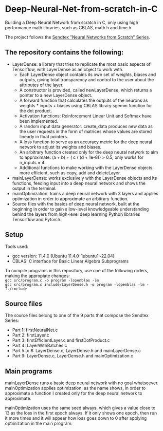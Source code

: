 # Deep-Neural-Net-from-scratch-in-C
Building a Deep Neural Network from scratch in C, only using high performance math libraries, such as CBLAS, math.h and time.h.

The project follows the [Sendtex "Neural Networks from Scratch" Series](https://www.youtube.com/watch?v=Wo5dMEP_BbI&list=PLQVvvaa0QuDcjD5BAw2DxE6OF2tius3V3).

## The repository contains the following:  
- LayerDense: a library that tries to replicate the most basic aspects of Tensorflow, with LayerDense as an object to work with.
   * Each LayerDense object contains its own set of weights, biases and outputs, giving total transparency and control to the user about the attributes of the layer.  
   * A constructor is provided, called newLayerDense, which returns a pointer to a new LayerDense object.  
   * A forward function that calculates the outputs of the neurons as weights * inputs + biases using CBLAS library sgemm function for the dot product.
   * Activation functions: Reinforcement Linear Unit and Softmax have been implemented.
   * A random input data generator: create_data produces new data as the user requests in the form of matrices whose values are stored linearly in float pointers.
   * A loss function to serve as an accuracy metric for the deep neural network to adjust its weights and biases.
   * An arbitrary function created only for the deep neural network to aim to approximate: (a + b) + ( c / (d + 1e-8)) > 0.5, only works for n_inputs = 4.
   * Additional functions to make working with the LayerDense objects more efficient, such as copy, add and deleteLayer.
- mainLayerDense: works exclusively with the LayerDense objects and its functions, feeding input into a deep neural network and shows the output in the terminal.
- mainOptimization: trains a deep neural network with 3 layers and applies optimization in order to approximate an arbitrary function.
- Source files with the basics of deep neural network, built at the beginning in order to gain a low-level knowledgeable understanding behind the layers from high-level deep learning Python libraries Tensorflow and Pytorch.

## Setup
Tools used:  
- gcc version: 11.4.0 (Ubuntu 11.4.0-1ubuntu1~22.04)  
- CBLAS: C interface for Basic Linear Algebra Subprograms  

To compile programs in this repository, use one of the following orders, making the appropiate changes:  
`gcc src/program.c -o program -lopenblas -lm`  
`gcc src/program.c include/LayerDense.h -o program -lopenblas -lm -I./include`


## Source files
The source files belong to one of the 9 parts that compose the Sendtex Series:
- Part 1: firstNeuralNet.c  
- Part 2: firstLayer.c  
- Part 3: firstEfficientLayer.c and firstDotProduct.c  
- Part 4: LayerWithBatches.c  
- Part 5 to 8: LayerDense.c, LayerDense.h and mainLayerDense.c  
- Part 9: LayerDense.c, LayerDense.h and mainOptimization.c  


## Main programs
mainLayerDense runs a basic deep neural network with no goal whatsoever. mainOptimization applies optimization, as the name shows, in order to approximate a function I created only for the deep neural network to approximate.

mainOptimization uses the same seed always, which gives a value close to 13 as the loss in the first epoch always. If it only shows one epoch, then run it more times and it will appear how loss goes down to 0 after applying optimization in the main program.


